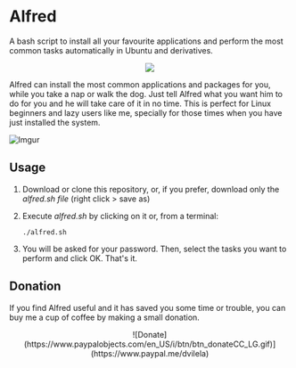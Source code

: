 # Alfred
A bash script to install all your favourite applications and perform the most 
common tasks automatically in Ubuntu and derivatives.


<p align="center">
  <img src="http://i.imgur.com/vg3T4ul.png">
</p>


Alfred can install the most common applications and packages for you, while you 
take a nap or walk the dog. Just tell Alfred what you want him to do for you and
he will take care of it in no time. This is perfect for Linux beginners and lazy
users like me, specially for those times when you have just installed the system. 


![Imgur](http://i.imgur.com/YMDG3B2.png)



## Usage
1. Download or clone this repository, or, if you prefer, download only the *alfred.sh file* (right click > save as)

2. Execute *alfred.sh* by clicking on it or, from a terminal:
    ```
    ./alfred.sh
    ```
3. You will be asked for your password. Then, select the tasks you want to perform and click OK. That's it.


## Donation
If you find Alfred useful and it has saved you some time or trouble, you can buy me a cup of coffee by making a small donation.

<p align="center">
![Donate](https://www.paypalobjects.com/en_US/i/btn/btn_donateCC_LG.gif)](https://www.paypal.me/dvilela)
</p>